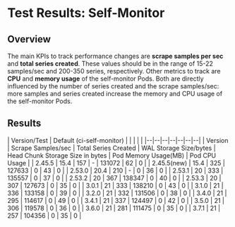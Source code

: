 # Test Results: Self-Monitor

## Overview

The main KPIs to track performance changes are **scrape samples per sec** and **total series created**. These values
should be in the range of 15-22 samples/sec and 200-350 series, respectively.
Other metrics to track are **CPU** and **memory usage** of the self-monitor Pods. Both are directly influenced by the
number of series created and the scrape samples/sec: more samples and series created increase the memory and CPU usage
of the self-monitor Pods.

## Results

| Version/Test | Default (ci-self-monitor) | | | | |
|--|--|--|--|--|--|--|
| Version | Scrape Samples/sec | Total Series Created | WAL Storage Size/bytes | Head Chunk Storage Size in bytes | Pod Memory Usage(MB) | Pod CPU Usage |
| 2.45.5 | 15.4 | 157 | - | 131072 | 62 | 0 |
| 2.45.5(new) | 15.4 | 325 | 127633 | 0 | 43 | 0 |
| 2.53.0 | 20.4 | 210 | - | 0 | 36 | 0 |
| 2.53.1 | 20 | 333 | 135557 | 0 | 37 | 0 |
| 2.53.2 | 20 | 367 | 138347 | 0 | 40 | 0 |
| 2.53.3 | 20 | 307 | 127673 | 0 | 35 | 0 |
| 3.0.1 | 21 | 333 | 138210 | 0 | 43 | 0 |
| 3.1.0 | 21 | 336 | 133158 | 0 | 39 | 0 |
| 3.2.0 | 21 | 332 | 131506 | 0 | 38 | 0 |
| 3.4.0 | 21 | 295 | 114617 | 0 | 49 | 0 |
| 3.4.1 | 21 | 337 | 124497 | 0 | 42 | 0 |
| 3.5.0 | 21 | 306 | 119578 | 0 | 36 | 0 |
| 3.6.0 | 21 | 281 | 111475 | 0 | 35 | 0 |
| 3.7.1 | 21 | 257 | 104356 | 0 | 35 | 0 |
